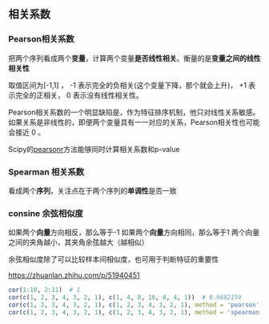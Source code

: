 ## 相关系数

### Pearson相关系数

把两个序列看成两个**变量**，计算两个变量**是否线性相关**。衡量的是**变量之间的线性相关性**

取值区间为[-1,1] ， -1 表示完全的负相关(这个变量下降，那个就会上升)， +1 表示完全的正相关， 0 表示没有线性相关性。

Pearson相关系数的一个明显缺陷是，作为特征排序机制，他只对线性关系敏感。如果关系是非线性的，即便两个变量具有一一对应的关系，Pearson相关性也可能会接近 0 。

Scipy的[pearsonr](https://link.zhihu.com/?target=https%3A//docs.scipy.org/doc/scipy-0.14.0/reference/generated/scipy.stats.pearsonr.html)方法能够同时计算相关系数和p-value

### Spearman 相关系数

看成两个**序列**，关注点在于两个序列的**单调性**是否一致

### consine 余弦相似度

如果两个**向量**⽅向相反，那么等于-1
如果两个**向量**⽅向相同，那么等于1
两个向量之间的夹⾓越⼩，其夹⾓余弦越⼤（越相似）

余弦相似度除了可以比较样本间相似度，也可用于判断特征的重要性


https://zhuanlan.zhihu.com/p/51940451



```R
cor(1:10, 2:11)  # 1
cor(c(1, 2, 3, 4, 3, 2, 1), c(1, 4, 8, 16, 8, 4, 1))  # 0.9682159
cor(c(1, 2, 3, 4, 3, 2, 1), c(1, 2, 3, 4, 3, 2, 1), method = 'pearson')  # 1
cor(c(1, 2, 3, 4, 3, 2, 1), c(1, 2, 3, 4, 3, 2, 1), method = 'spearman')  # 1
```





